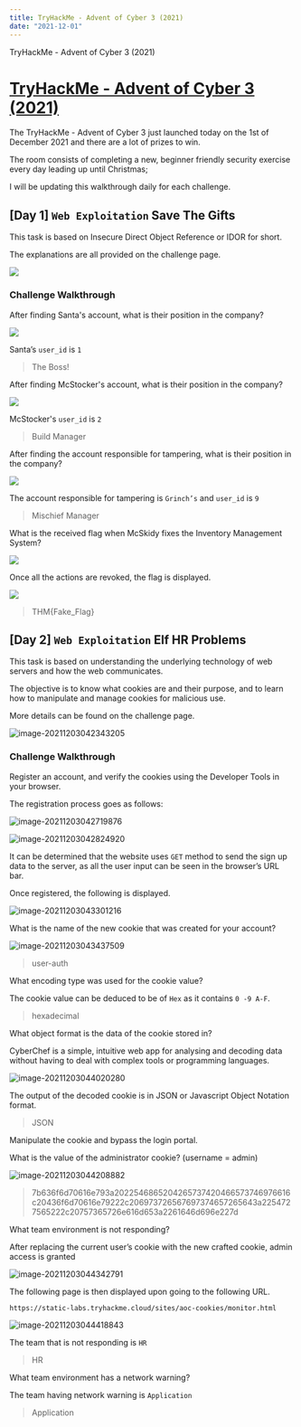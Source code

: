```yaml
---
title: TryHackMe - Advent of Cyber 3 (2021)
date: "2021-12-01"
---
```


TryHackMe - Advent of Cyber 3 (2021)

<!-- more -->

# [TryHackMe - Advent of Cyber 3 (2021)](https://tryhackme.com/room/adventofcyber3)



The TryHackMe - Advent of Cyber 3 just launched today on the 1st of December 2021 and there are a lot of prizes to win.

The room consists of completing a new, beginner friendly security exercise every day leading up until Christmas;

I will be updating this walkthrough daily for each challenge.

##  [Day 1] **`Web Exploitation`** Save The Gifts

This task is based on Insecure Direct Object Reference or IDOR for short.

The explanations are all provided on the challenge page.

![](THM_AdventOfCyber3.assets/image-20211202004735054.png)

### **Challenge Walkthrough**

After finding Santa's account, what is their position in the company?

![](THM_AdventOfCyber3.assets/image-20211202005102738.png)

Santa’s `user_id` is `1`

>The Boss!

After finding McStocker's account, what is their position in the company?

![](THM_AdventOfCyber3.assets/image-20211202005343221.png)

McStocker's `user_id` is `2`

>Build Manager

After finding the account responsible for tampering, what is their position in the company?

![](THM_AdventOfCyber3.assets/image-20211202005454133.png)

The account responsible for tampering is `Grinch’s` and `user_id` is `9`

>Mischief Manager

What is the received flag when McSkidy fixes the Inventory Management System?

![](THM_AdventOfCyber3.assets/image-20211202010129552.png)

Once all the actions are revoked, the flag is displayed.

![](THM_AdventOfCyber3.assets/image-20211202010016166.png)

>THM{Fake_Flag}



##  [Day 2] `Web Exploitation` Elf HR Problems

This task is based on understanding the underlying technology of web servers and how the web communicates.

The objective is to know what cookies are and their purpose, and to learn how to manipulate and manage cookies for malicious use.

More details can be found on the challenge page.

![image-20211203042343205](THM_AdventOfCyber3.assets/image-20211203042343205.png)

### **Challenge Walkthrough**

Register an account, and verify the cookies using the Developer Tools in your browser.

The registration process goes as follows:

![image-20211203042719876](THM_AdventOfCyber3.assets/image-20211203042719876.png)

![image-20211203042824920](THM_AdventOfCyber3.assets/image-20211203042824920.png)

It can be determined that the website uses `GET` method to send the sign up data to the server, as all the user input can be seen in the browser’s URL bar.

Once registered, the following is displayed.

![image-20211203043301216](THM_AdventOfCyber3.assets/image-20211203043301216.png)

What is the name of the new cookie that was created for your account?

![image-20211203043437509](THM_AdventOfCyber3.assets/image-20211203043437509.png)

>user-auth

What encoding type was used for the cookie value?

The cookie value can be deduced to be of `Hex` as it contains `0 -9 A-F`.

>hexadecimal

What object format is the data of the cookie stored in?

CyberChef is a simple, intuitive web app for analysing and decoding data without having to deal with complex tools or programming languages. 

![image-20211203044020280](THM_AdventOfCyber3.assets/image-20211203044020280.png)

The output of the decoded cookie is in JSON or Javascript Object Notation format.

>JSON

Manipulate the cookie and bypass the login portal.

What is the value of the administrator cookie? (username = admin)

![image-20211203044208882](THM_AdventOfCyber3.assets/image-20211203044208882.png)

>7b636f6d70616e793a2022546865204265737420466573746976616c20436f6d70616e79222c206973726567697374657265643a2254727565222c20757365726e616d653a2261646d696e227d

What team environment is not responding?

After replacing the current user’s cookie with the new crafted cookie, admin access is granted

![image-20211203044342791](THM_AdventOfCyber3.assets/image-20211203044342791.png)

The following page is then displayed upon going to the following URL.

`https://static-labs.tryhackme.cloud/sites/aoc-cookies/monitor.html`

![image-20211203044418843](THM_AdventOfCyber3.assets/image-20211203044418843.png)

The team that is not responding is `HR`

>HR

What team environment has a network warning?

The team having network warning is `Application`

>Application
